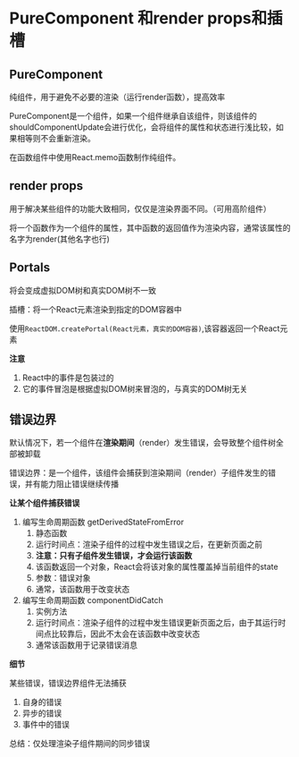 # PureComponent 和render props和插槽

## PureComponent

纯组件，用于避免不必要的渲染（运行render函数），提高效率

PureComponent是一个组件，如果一个组件继承自该组件，则该组件的shouldComponentUpdate会进行优化，会将组件的属性和状态进行浅比较，如果相等则不会重新渲染。

在函数组件中使用React.memo函数制作纯组件。

## render props

用于解决某些组件的功能大致相同，仅仅是渲染界面不同。（可用高阶组件）

将一个函数作为一个组件的属性，其中函数的返回值作为渲染内容，通常该属性的名字为render(其他名字也行)

## Portals

将会变成虚拟DOM树和真实DOM树不一致

插槽：将一个React元素渲染到指定的DOM容器中

使用```ReactDOM.createPortal(React元素，真实的DOM容器)```,该容器返回一个React元素

**注意**

1. React中的事件是包装过的
2. 它的事件冒泡是根据虚拟DOM树来冒泡的，与真实的DOM树无关


## 错误边界

默认情况下，若一个组件在**渲染期间**（render）发生错误，会导致整个组件树全部被卸载

错误边界：是一个组件，该组件会捕获到渲染期间（render）子组件发生的错误，并有能力阻止错误继续传播

**让某个组件捕获错误**

1. 编写生命周期函数 getDerivedStateFromError
   1. 静态函数
   2. 运行时间点：渲染子组件的过程中发生错误之后，在更新页面之前
   3. **注意：只有子组件发生错误，才会运行该函数**
   4. 该函数返回一个对象，React会将该对象的属性覆盖掉当前组件的state
   5. 参数：错误对象
   6. 通常，该函数用于改变状态
2. 编写生命周期函数 componentDidCatch
   1. 实例方法
   2. 运行时间点：渲染子组件的过程中发生错误更新页面之后，由于其运行时间点比较靠后，因此不太会在该函数中改变状态
   3. 通常该函数用于记录错误消息


**细节**

某些错误，错误边界组件无法捕获

1. 自身的错误
2. 异步的错误
3. 事件中的错误

总结：仅处理渲染子组件期间的同步错误